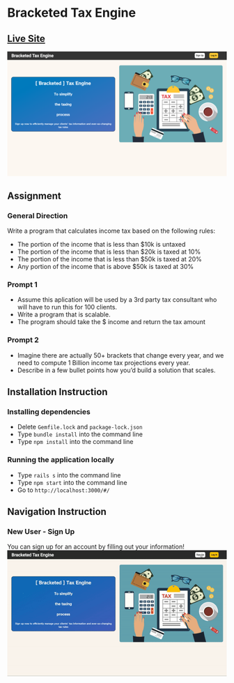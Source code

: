 # Bracketed Tax Engine

## [Live Site](https://bracketed-tax-engine.herokuapp.com/#/)
<img src="./app/assets/images/readme_homepage.png">

## Assignment
### General Direction
Write a program that calculates income tax based on the following rules:
* The portion of the income that is less than $10k is untaxed
* The portion of the income that is less than $20k is taxed at 10%
* The portion of the income that is less than $50k is taxed at 20%
* Any portion of the income that is above $50k is taxed at 30%

### Prompt 1
* Assume this aplication will be used by a 3rd party tax consultant who will have to run this for 100 clients.
* Write a program that is scalable.
* The program should take the $ income and return the tax amount

### Prompt 2
* Imagine there are actually 50+ brackets that change every year, and we need to compute 1
Billion income tax projections every year.
* Describe in a few bullet points how you’d build a solution that scales.

## Installation Instruction
### Installing dependencies
* Delete ```Gemfile.lock``` and ```package-lock.json```
* Type ```bundle install``` into the command line
* Type ```npm install``` into the command line
### Running the application locally
* Type ```rails s``` into the command line
* Type ```npm start``` into the command line
* Go to ```http://localhost:3000/#/```

## Navigation Instruction
### New User - Sign Up
You can sign up for an account by filling out your information!
<img src="./app/assets/images/readme_signup.gif">